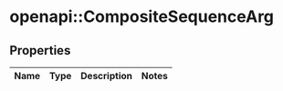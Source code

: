 # openapi::CompositeSequenceArg


## Properties
Name | Type | Description | Notes
------------ | ------------- | ------------- | -------------


